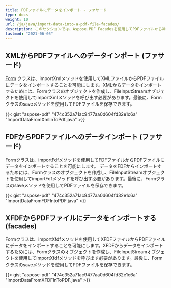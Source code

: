 ```yaml
---
title: PDFファイルにデータをインポート - ファサード
type: docs
weight: 10
url: /ja/java/import-data-into-a-pdf-file-facades/
description: このセクションでは、Aspose.PDF Facadesを使用してPDFファイルからXMLにデータをインポートする方法を説明します。
lastmod: "2021-06-05"
---
```


## XMLからPDFファイルへのデータインポート (ファサード)

[Form](https://reference.aspose.com/pdf/java/com.aspose.pdf.facades/Form) クラスは、importXmlメソッドを使用してXMLファイルからPDFファイルにデータをインポートすることを可能にします。XMLからデータをインポートするためには、Formクラスのオブジェクトを作成し、FileInputStreamオブジェクトを使用してimportXmlメソッドを呼び出す必要があります。最後に、Formクラスのsaveメソッドを使用してPDFファイルを保存できます。

{{< gist "aspose-pdf" "474c352a71ac9477aa0d604fd32e1c6a" "ImportDataFromXmlInToPdf.java" >}}

## FDFからPDFファイルへのデータインポート (ファサード)

Formクラスは、importFdfメソッドを使用してFDFファイルからPDFファイルにデータをインポートすることを可能にします。
 データをFDFからインポートするためには、Formクラスのオブジェクトを作成し、FileInputStreamオブジェクトを使用してimportFdfメソッドを呼び出す必要があります。最後に、Formクラスのsaveメソッドを使用してPDFファイルを保存できます。

{{< gist "aspose-pdf" "474c352a71ac9477aa0d604fd32e1c6a" "ImportDataFromFDFIntoPDF.java" >}}

## XFDFからPDFファイルにデータをインポートする (facades)

Formクラスは、importXfdfメソッドを使用してXFDFファイルからPDFファイルにデータをインポートすることを可能にします。XFDFからデータをインポートするためには、Formクラスのオブジェクトを作成し、FileInputStreamオブジェクトを使用してimportXfdfメソッドを呼び出す必要があります。最後に、Formクラスのsaveメソッドを使用してPDFファイルを保存できます。

{{< gist "aspose-pdf" "474c352a71ac9477aa0d604fd32e1c6a" "ImportDataFromXFDFInToPDF.java" >}}